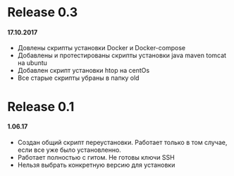 # Release 0.3
#### 17.10.2017
* Довлены скрипты установки Docker и Docker-compose
* Добавлены и протестированы скрипты установки java maven tomcat на ubuntu
* Добавлен скрипт установки htop на centOs
* Все старые скрипты убраны в папку old

# Release 0.1
#### 1.06.17
* Создан общий скрипт переустановки. Работает только в том случае, если все уже было установленно.
* Работает полностью с гитом. Не готовы ключи SSH
* Нельзя выбрать конкретную версию для установки